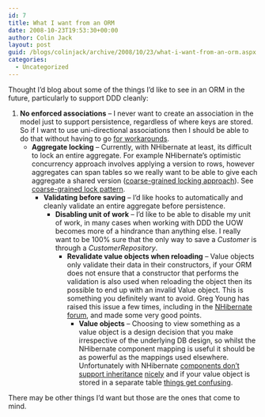 ```yaml
---
id: 7
title: What I want from an ORM
date: 2008-10-23T19:53:30+00:00
author: Colin Jack
layout: post
guid: /blogs/colinjack/archive/2008/10/23/what-i-want-from-an-orm.aspx
categories:
  - Uncategorized
---
```

Thought I&#8217;d blog about some of the things I&#8217;d like to see in an ORM in the future, particularly to support DDD cleanly: 

  1. **No enforced associations** &#8211; I never want to create an association in the model just to support persistence, regardless of where keys are stored. So if I want to use uni-directional associations then I should be able to do that without having to go [for workarounds](http://colinjack.blogspot.com/2007/08/nhibernate-gotchas-living-with-legacy.html). 
      * **Aggregate locking** &#8211; Currently, with NHibernate at least, its difficult to lock an entire aggregate. For example NHibernate&#8217;s optimistic concurrency approach involves applying a version to rows, however aggregates can span tables so we really want to be able to give each aggregate a shared version ([coarse-grained locking approach](http://colinjack.blogspot.com/2007/05/nhibernate-and-coarse-grained-locking.html)). See [coarse-grained lock pattern](http://martinfowler.com/eaaCatalog/coarseGrainedLock.html). 
          * **Validating before saving** &#8211; I&#8217;d like hooks to automatically and cleanly validate an entire aggregate before persistence. 
              * **Disabling unit of work** &#8211; I&#8217;d like to be able to disable my unit of work, in many cases when working with DDD the UOW becomes more of a hindrance than anything else. I really want to be 100% sure that the only way to save a _Customer_ is through a _CustomerRepository_. 
                  * **Revalidate value objects when reloading** &#8211; Value objects only validate their data in their constructors, if your ORM does not ensure that a constructor that performs the validation is also used when reloading the object then its possible to end up with an invalid Value object. This is something you definitely want to avoid. Greg Young has raised this issue a few times, including in the [NHibernate forum](http://groups.google.com/group/nhusers/browse_thread/thread/f10a2328dd4b11eb/938bb50c534e8fee?lnk=gst&q=Greg+Young#938bb50c534e8fee), and made some very good points. 
                      * **Value objects** &#8211; Choosing to view something as a value object is a design decision that you make irrespective of the underlying DB design, so whilst the NHibernate component mapping is useful it should be as powerful as the mappings used elsewhere. Unfortunately with NHibernate [components don&#8217;t support inheritance](http://colinjack.blogspot.com/2007/08/nhibernate-gotchas-living-with-legacy.html) [nicely](http://colinjack.blogspot.com/2008/03/nhibernate-working-around-lack-of.html) and if your value object is stored in a separate table [things get confusing](http://tech.groups.yahoo.com/group/domaindrivendesign/message/5270).</ol> 
                    There may be other things I&#8217;d want but those are the ones that come to mind.